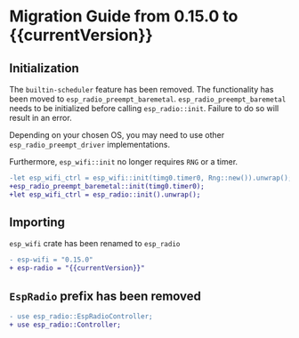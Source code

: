 # Migration Guide from 0.15.0 to {{currentVersion}}

## Initialization

The `builtin-scheduler` feature has been removed. The functionality has been moved to `esp_radio_preempt_baremetal`.
`esp_radio_preempt_baremetal` needs to be initialized before calling `esp_radio::init`. Failure to do so will result in an error.

Depending on your chosen OS, you may need to use other `esp_radio_preempt_driver` implementations.

Furthermore, `esp_wifi::init` no longer requires `RNG` or a timer.

```diff
-let esp_wifi_ctrl = esp_wifi::init(timg0.timer0, Rng::new()).unwrap();
+esp_radio_preempt_baremetal::init(timg0.timer0);
+let esp_wifi_ctrl = esp_radio::init().unwrap();
```

## Importing

`esp_wifi` crate has been renamed to `esp_radio`

```diff 
- esp-wifi = "0.15.0"
+ esp-radio = "{{currentVersion}}"
``` 

## `EspRadio` prefix has been removed

```diff
- use esp_radio::EspRadioController;
+ use esp_radio::Controller;
```
